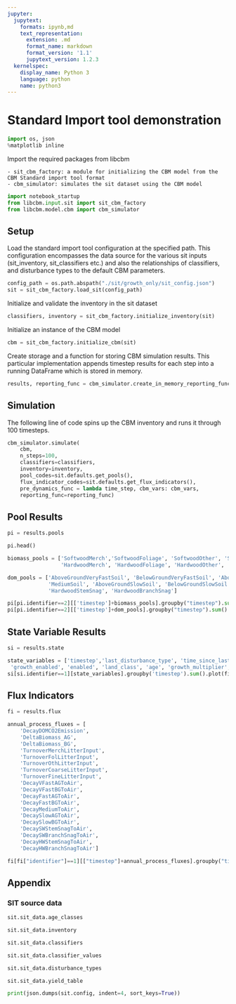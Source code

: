 ```yaml
---
jupyter:
  jupytext:
    formats: ipynb,md
    text_representation:
      extension: .md
      format_name: markdown
      format_version: '1.1'
      jupytext_version: 1.2.3
  kernelspec:
    display_name: Python 3
    language: python
    name: python3
---
```


# Standard Import tool demonstration

```python
import os, json
%matplotlib inline
```

Import the required packages from libcbm
 
    - sit_cbm_factory: a module for initializing the CBM model from the CBM Standard import tool format
    - cbm_simulator: simulates the sit dataset using the CBM model

```python
import notebook_startup
from libcbm.input.sit import sit_cbm_factory
from libcbm.model.cbm import cbm_simulator
```

## Setup
Load the standard import tool configuration at the specified path.  This configuration encompasses the data source for the various sit inputs (sit_inventory, sit_classifiers etc.) and also the relationships of classifiers, and disturbance types to the default CBM parameters.

```python
config_path = os.path.abspath("./sit/growth_only/sit_config.json")
sit = sit_cbm_factory.load_sit(config_path)
```

Initialize and validate the inventory in the sit dataset

```python
classifiers, inventory = sit_cbm_factory.initialize_inventory(sit)
```

Initialize an instance of the CBM model

```python
cbm = sit_cbm_factory.initialize_cbm(sit)
```

Create storage and a function for storing CBM simulation results.  This particular implementation appends timestep results for each step into a running DataFrame which is stored in memory.

```python
results, reporting_func = cbm_simulator.create_in_memory_reporting_func()
```

## Simulation
The following line of code spins up the CBM inventory and runs it through 100 timesteps. 

```python
cbm_simulator.simulate(
    cbm, 
    n_steps=100,
    classifiers=classifiers,
    inventory=inventory, 
    pool_codes=sit.defaults.get_pools(), 
    flux_indicator_codes=sit.defaults.get_flux_indicators(), 
    pre_dynamics_func = lambda time_step, cbm_vars: cbm_vars,
    reporting_func=reporting_func)

```

## Pool Results

```python
pi = results.pools
```

```python
pi.head()
```

```python
biomass_pools = ['SoftwoodMerch','SoftwoodFoliage', 'SoftwoodOther', 'SoftwoodCoarseRoots', 'SoftwoodFineRoots',
                 'HardwoodMerch', 'HardwoodFoliage', 'HardwoodOther', 'HardwoodCoarseRoots', 'HardwoodFineRoots']

dom_pools = ['AboveGroundVeryFastSoil', 'BelowGroundVeryFastSoil', 'AboveGroundFastSoil', 'BelowGroundFastSoil',
             'MediumSoil', 'AboveGroundSlowSoil', 'BelowGroundSlowSoil', 'SoftwoodStemSnag', 'SoftwoodBranchSnag',
             'HardwoodStemSnag', 'HardwoodBranchSnag']

pi[pi.identifier==2][['timestep']+biomass_pools].groupby("timestep").sum().plot(figsize=(10,10))
pi[pi.identifier==2][['timestep']+dom_pools].groupby("timestep").sum().plot(figsize=(10,10))
```

## State Variable Results

```python
si = results.state
```

```python
state_variables = ['timestep','last_disturbance_type', 'time_since_last_disturbance', 'time_since_land_class_change',
 'growth_enabled', 'enabled', 'land_class', 'age', 'growth_multiplier', 'regeneration_delay']
si[si.identifier==1][state_variables].groupby('timestep').sum().plot(figsize=(10,10))
```

## Flux Indicators

```python
fi = results.flux
```

```python
annual_process_fluxes = [
    'DecayDOMCO2Emission',
    'DeltaBiomass_AG',
    'DeltaBiomass_BG',
    'TurnoverMerchLitterInput',
    'TurnoverFolLitterInput',
    'TurnoverOthLitterInput',
    'TurnoverCoarseLitterInput',
    'TurnoverFineLitterInput',
    'DecayVFastAGToAir',
    'DecayVFastBGToAir',
    'DecayFastAGToAir',
    'DecayFastBGToAir',
    'DecayMediumToAir',
    'DecaySlowAGToAir',
    'DecaySlowBGToAir',
    'DecaySWStemSnagToAir',
    'DecaySWBranchSnagToAir',
    'DecayHWStemSnagToAir',
    'DecayHWBranchSnagToAir']

```

```python
fi[fi["identifier"]==1][["timestep"]+annual_process_fluxes].groupby("timestep").sum().plot(figsize=(15,10))
```

## Appendix


### SIT source data

```python
sit.sit_data.age_classes
```

```python
sit.sit_data.inventory
```

```python
sit.sit_data.classifiers
```

```python
sit.sit_data.classifier_values
```

```python
sit.sit_data.disturbance_types
```

```python
sit.sit_data.yield_table
```

```python
print(json.dumps(sit.config, indent=4, sort_keys=True))
```

```python

```
